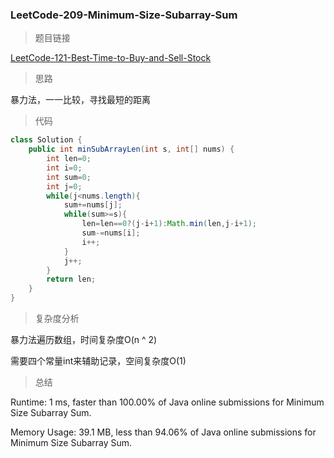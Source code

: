 ### LeetCode-209-Minimum-Size-Subarray-Sum

> 题目链接

[LeetCode-121-Best-Time-to-Buy-and-Sell-Stock](https://leetcode.com/problems/minimum-size-subarray-sum/)

> 思路

暴力法，一一比较，寻找最短的距离

> 代码

```java
class Solution {
    public int minSubArrayLen(int s, int[] nums) {
        int len=0;
        int i=0;
        int sum=0;
        int j=0;
        while(j<nums.length){
            sum+=nums[j];
            while(sum>=s){
                len=len==0?(j-i+1):Math.min(len,j-i+1);
                sum-=nums[i];
                i++;
            }
            j++;
        }
        return len;
    }
}
```

> 复杂度分析

暴力法遍历数组，时间复杂度O(n ^ 2)

需要四个常量int来辅助记录，空间复杂度O(1)

> 总结

Runtime: 1 ms, faster than 100.00% of Java online submissions for Minimum Size Subarray Sum.

Memory Usage: 39.1 MB, less than 94.06% of Java online submissions for Minimum Size Subarray Sum.
